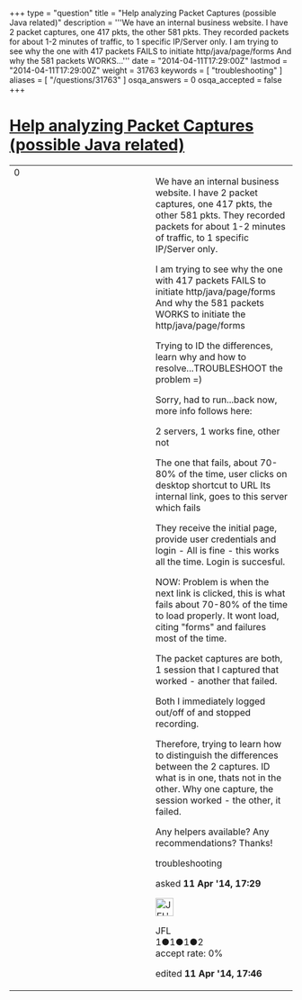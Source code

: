 +++
type = "question"
title = "Help analyzing Packet Captures (possible Java related)"
description = '''We have an internal business website. I have 2 packet captures, one 417 pkts, the other 581 pkts. They recorded packets for about 1-2 minutes of traffic, to 1 specific IP/Server only. I am trying to see why the one with 417 packets FAILS to initiate http/java/page/forms And why the 581 packets WORKS...'''
date = "2014-04-11T17:29:00Z"
lastmod = "2014-04-11T17:29:00Z"
weight = 31763
keywords = [ "troubleshooting" ]
aliases = [ "/questions/31763" ]
osqa_answers = 0
osqa_accepted = false
+++

<div class="headNormal">

# [Help analyzing Packet Captures (possible Java related)](/questions/31763/help-analyzing-packet-captures-possible-java-related)

</div>

<div id="main-body">

<div id="askform">

<table id="question-table" style="width:100%;"><colgroup><col style="width: 50%" /><col style="width: 50%" /></colgroup><tbody><tr class="odd"><td style="width: 30px; vertical-align: top"><div class="vote-buttons"><span id="post-31763-upvote" class="ajax-command post-vote up" rel="nofollow" title="I like this post (click again to cancel)"> </span><div id="post-31763-score" class="post-score" title="current number of votes">0</div><span id="post-31763-downvote" class="ajax-command post-vote down" rel="nofollow" title="I dont like this post (click again to cancel)"> </span> <span id="favorite-mark" class="ajax-command favorite-mark" rel="nofollow" title="mark/unmark this question as favorite (click again to cancel)"> </span><div id="favorite-count" class="favorite-count"></div></div></td><td><div id="item-right"><div class="question-body"><p>We have an internal business website. I have 2 packet captures, one 417 pkts, the other 581 pkts. They recorded packets for about 1-2 minutes of traffic, to 1 specific IP/Server only.</p><p>I am trying to see why the one with 417 packets FAILS to initiate http/java/page/forms And why the 581 packets WORKS to initiate the http/java/page/forms</p><p>Trying to ID the differences, learn why and how to resolve...TROUBLESHOOT the problem =)</p><p>Sorry, had to run...back now, more info follows here:</p><p>2 servers, 1 works fine, other not</p><p>The one that fails, about 70-80% of the time, user clicks on desktop shortcut to URL Its internal link, goes to this server which fails</p><p>They receive the initial page, provide user credentials and login - All is fine - this works all the time. Login is succesful.</p><p>NOW: Problem is when the next link is clicked, this is what fails about 70-80% of the time to load properly. It wont load, citing "forms" and failures most of the time.</p><p>The packet captures are both, 1 session that I captured that worked - another that failed.</p><p>Both I immediately logged out/off of and stopped recording.</p><p>Therefore, trying to learn how to distinguish the differences between the 2 captures. ID what is in one, thats not in the other. Why one capture, the session worked - the other, it failed.</p><p>Any helpers available? Any recommendations? Thanks!</p></div><div id="question-tags" class="tags-container tags"><span class="post-tag tag-link-troubleshooting" rel="tag" title="see questions tagged &#39;troubleshooting&#39;">troubleshooting</span></div><div id="question-controls" class="post-controls"></div><div class="post-update-info-container"><div class="post-update-info post-update-info-user"><p>asked <strong>11 Apr '14, 17:29</strong></p><img src="https://secure.gravatar.com/avatar/489f548088d407561aaf04255f18e08c?s=32&amp;d=identicon&amp;r=g" class="gravatar" width="32" height="32" alt="JFL&#39;s gravatar image" /><p><span>JFL</span><br />
<span class="score" title="1 reputation points">1</span><span title="1 badges"><span class="badge1">●</span><span class="badgecount">1</span></span><span title="1 badges"><span class="silver">●</span><span class="badgecount">1</span></span><span title="2 badges"><span class="bronze">●</span><span class="badgecount">2</span></span><br />
<span class="accept_rate" title="Rate of the user&#39;s accepted answers">accept rate:</span> <span title="JFL has no accepted answers">0%</span></p></div><div class="post-update-info post-update-info-edited"><p><span> edited <strong>11 Apr '14, 17:46</strong> </span></p></div></div><div id="comments-container-31763" class="comments-container"></div><div id="comment-tools-31763" class="comment-tools"></div><div class="clear"></div><div id="comment-31763-form-container" class="comment-form-container"></div><div class="clear"></div></div></td></tr></tbody></table>

</div>

</div>

